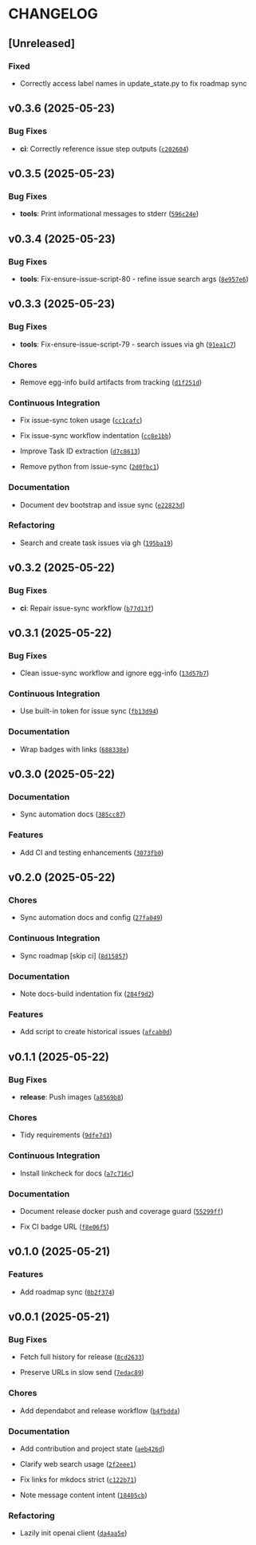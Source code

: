 # CHANGELOG

## [Unreleased]

### Fixed
- Correctly access label names in update_state.py to fix roadmap sync

## v0.3.6 (2025-05-23)

### Bug Fixes

- **ci**: Correctly reference issue step outputs
  ([`c202604`](https://github.com/flimedime0/discord-lm-app/commit/c2026041ae1bfb852eb4ad8d314a8fc3933c7604))


## v0.3.5 (2025-05-23)

### Bug Fixes

- **tools**: Print informational messages to stderr
  ([`596c24e`](https://github.com/flimedime0/discord-lm-app/commit/596c24e30f1cf2d0d26c79bf30c3618d4dd4c0bc))


## v0.3.4 (2025-05-23)

### Bug Fixes

- **tools**: Fix-ensure-issue-script-80 - refine issue search args
  ([`8e957e6`](https://github.com/flimedime0/discord-lm-app/commit/8e957e6c9dda46afc25850e5deedbbfd7145a9fa))


## v0.3.3 (2025-05-23)

### Bug Fixes

- **tools**: Fix-ensure-issue-script-79 - search issues via gh
  ([`91ea1c7`](https://github.com/flimedime0/discord-lm-app/commit/91ea1c7e2ea8fc68175cc6c3f60c5e1b999003db))

### Chores

- Remove egg-info build artifacts from tracking
  ([`d1f251d`](https://github.com/flimedime0/discord-lm-app/commit/d1f251d1a44960ce6c057b12323e1af6c2aea164))

### Continuous Integration

- Fix issue-sync token usage
  ([`cc1cafc`](https://github.com/flimedime0/discord-lm-app/commit/cc1cafc558ebc89758bf47b294fbbd3601da6d8c))

- Fix issue-sync workflow indentation
  ([`cc8e1bb`](https://github.com/flimedime0/discord-lm-app/commit/cc8e1bb104c4444f6b812d759ec20f735f497ef1))

- Improve Task ID extraction
  ([`d7c8613`](https://github.com/flimedime0/discord-lm-app/commit/d7c8613e82c7f8fae231c2b461dcbbd20a9b5169))

- Remove python from issue-sync
  ([`2d0fbc1`](https://github.com/flimedime0/discord-lm-app/commit/2d0fbc13d72fb481e6d6a7ac6f1dfae9d46ef7b4))

### Documentation

- Document dev bootstrap and issue sync
  ([`e22823d`](https://github.com/flimedime0/discord-lm-app/commit/e22823d058ca6d4c0a2fc5e3a4fadcca9dcddd91))

### Refactoring

- Search and create task issues via gh
  ([`195ba19`](https://github.com/flimedime0/discord-lm-app/commit/195ba196eaac5be83bb154be4c7cabede6b3ef76))


## v0.3.2 (2025-05-22)

### Bug Fixes

- **ci**: Repair issue-sync workflow
  ([`b77d13f`](https://github.com/flimedime0/discord-lm-app/commit/b77d13fc66b7739502a9f0cac5b87dcd0120dc7c))


## v0.3.1 (2025-05-22)

### Bug Fixes

- Clean issue-sync workflow and ignore egg-info
  ([`13d57b7`](https://github.com/flimedime0/discord-lm-app/commit/13d57b73950626b026693b8ef790a6c079b31255))

### Continuous Integration

- Use built-in token for issue sync
  ([`fb13d94`](https://github.com/flimedime0/discord-lm-app/commit/fb13d941141b288c0690d491fd035ea97f168fb3))

### Documentation

- Wrap badges with links
  ([`688338e`](https://github.com/flimedime0/discord-lm-app/commit/688338e6a52a7b194044701e31f63e363be4dfbb))


## v0.3.0 (2025-05-22)

### Documentation

- Sync automation docs
  ([`385cc87`](https://github.com/flimedime0/discord-lm-app/commit/385cc8770ca7a3a2fca3fd37aa9a898674b4f14e))

### Features

- Add CI and testing enhancements
  ([`3073fb0`](https://github.com/flimedime0/discord-lm-app/commit/3073fb07955c65f0bf01a363dffecc02791bbf0e))


## v0.2.0 (2025-05-22)

### Chores

- Sync automation docs and config
  ([`27fa049`](https://github.com/flimedime0/discord-lm-app/commit/27fa0490824d3609fd3e0f1e5d3b7c50576425b3))

### Continuous Integration

- Sync roadmap [skip ci]
  ([`8d15857`](https://github.com/flimedime0/discord-lm-app/commit/8d158577b6dcf6e04c9d2f03afc7209803abf1fb))

### Documentation

- Note docs-build indentation fix
  ([`284f9d2`](https://github.com/flimedime0/discord-lm-app/commit/284f9d28cc2a5cfd0b6a6b10086c7c19db6d42fa))

### Features

- Add script to create historical issues
  ([`afcab0d`](https://github.com/flimedime0/discord-lm-app/commit/afcab0dd705d94a72fbbde56f17ae1528aa20ff8))


## v0.1.1 (2025-05-22)

### Bug Fixes

- **release**: Push images
  ([`a8569b8`](https://github.com/flimedime0/discord-lm-app/commit/a8569b8ebaa61ebab2de648312af85160716ba61))

### Chores

- Tidy requirements
  ([`9dfe7d3`](https://github.com/flimedime0/discord-lm-app/commit/9dfe7d35039daf9014932f7d0eb2ed390a88dbde))

### Continuous Integration

- Install linkcheck for docs
  ([`a7c716c`](https://github.com/flimedime0/discord-lm-app/commit/a7c716cf2309cff9e6f05145e963d5e1c6f05a18))

### Documentation

- Document release docker push and coverage guard
  ([`55299ff`](https://github.com/flimedime0/discord-lm-app/commit/55299fff07da7fd2f5424cbd884068382acdc8b0))

- Fix CI badge URL
  ([`f8e06f5`](https://github.com/flimedime0/discord-lm-app/commit/f8e06f5de13f30c3a44aa0a92029d7b8b76d6e98))


## v0.1.0 (2025-05-21)

### Features

- Add roadmap sync
  ([`0b2f374`](https://github.com/flimedime0/discord-lm-app/commit/0b2f374445217961609cd7eee674d401278652ab))


## v0.0.1 (2025-05-21)

### Bug Fixes

- Fetch full history for release
  ([`8cd2633`](https://github.com/flimedime0/discord-lm-app/commit/8cd26334486b410c5f2a63e7a70b223720e48ff9))

- Preserve URLs in slow send
  ([`7edac89`](https://github.com/flimedime0/discord-lm-app/commit/7edac8908a902d4366bd78b286548694e5dd108c))

### Chores

- Add dependabot and release workflow
  ([`b4fbdda`](https://github.com/flimedime0/discord-lm-app/commit/b4fbdda3cc866221f9e3f9ba6959a93e42739028))

### Documentation

- Add contribution and project state
  ([`aeb426d`](https://github.com/flimedime0/discord-lm-app/commit/aeb426d61712368ed82c1b1360b947798f23b589))

- Clarify web search usage
  ([`2f2eee1`](https://github.com/flimedime0/discord-lm-app/commit/2f2eee1d6bfdbb975d9b5f7575df2774fa2b361c))

- Fix links for mkdocs strict
  ([`c122b71`](https://github.com/flimedime0/discord-lm-app/commit/c122b71a999cf90fdd1bd4b80cd3519cf128ea23))

- Note message content intent
  ([`18405cb`](https://github.com/flimedime0/discord-lm-app/commit/18405cb7133101df62586a8c8875395ffe51ee7f))

### Refactoring

- Lazily init openai client
  ([`da4aa5e`](https://github.com/flimedime0/discord-lm-app/commit/da4aa5eaf6709076b1aaf8187bb5aec329a36ba5))

